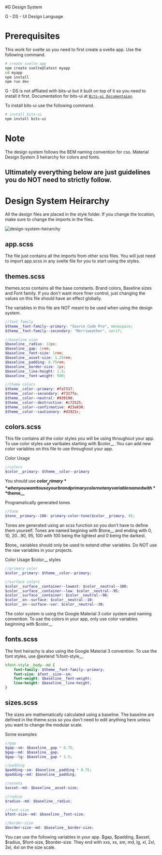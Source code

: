 #G Design System 

G - DS - UI Design Language

# Prerequisites

This work for svelte so you need to first create a svelte app. Use the following command.

```bash
# create svelte app
npm create svelte@latest myapp
cd myapp
npm install
npm run dev
```

G - DS is not affliated with bits-ui but it built on top of it so you need to install it first. Documentation for bits-ui at [`Bits-ui Documentaion`](https://www.bits-ui.com/docs/introduction).

To install bits-ui use the following command.

```bash
# install bits-ui
npm install bits-ui
```

# Note
The design system follows the BEM naming convention for css. Material Design System 3 heirarchy for colors and fonts.

## Ultimately everything below are just guidelines you do NOT need to strictly follow. 

# Design System Heirarchy
All the design files are placed in the style folder. If you change the location, make sure to change the imports in the files.

![design-system-heirarchy](https://github.com/alekois/catdogui/assets/92536005/19d1d17f-db62-407b-990d-267718b67046)

## app.scss
The file just contains all the imports from other scss files. You will just need to import app.scss in any svelte file for you to start using the styles.

## themes.scss
themes.scss contains all the base constants. Brand colors, Baseline sizes and Font family. If you don't want more finer control, just changing the values on this file should have an effect globally. 

The variables in this file are NOT meant to be used when using the design system.

```scss
//font family
$theme__font-family--primary: "Source Code Pro", monospace;
$theme__font-family--secondary: "Merriweather", serif; 

//baseline size
$baseline__radius: 12px;
$baseline__gap: 1rem; 
$baseline__font-size: 1rem; 
$baseline__asset-size: 1.25rem; 
$baseline__padding: 0.75rem; 
$baseline__border-size: 1px;
$baseline__line-height: 1.5;
$baseline__font-weight: 500;

//theme colors
$theme__color--primary: #fa7317;
$theme__color--secondary: #7317fa;
$theme__color--neutral: #939190;
$theme__color--destructive: #c72525;
$theme__color--confirmative: #23a030;
$theme__color--cautionary: #d1921c;
```

## colors.scss
This file contains all the color styles you will be using throughout your app. To use color styles use varibales starting with $color__ .You can add new color variables on this file to use throughout your app.  

Color Usage
```scss
//colors
$color__primary: $theme__color--primary
```
You should use **$color__primary** when you want to use your brand primary color not any variable named with **$theme__**

Programatically generated tones
```scss
//tone
$tone__primary--100: primary-color-tone($color__primary, 0);
```
Tones are generated using an scss function so you don't have to define them yourself. Tones are named begining with $tone__ and ending with 0, 10, 20...90, 95, 100 with 100 being the lightest and 0 being the darkest. 

$tone_ variables should only be used to extend other variables. Do NOT use the raw variables in your projects. 

Color Usage $color__ styles
```scss
//primary color
$color__primary: $theme__color--primary;

//surface colors
$color__surface__container--lowest: $color__neutral--100;
$color__surface__container--low: $color__neutral--95;
$color__surface__container: $color__neutral--90;
$color__on--surface: $color__neutral--10;
$color__on--surface--var: $color__neutral--30;
```
The color system is using the Google Material 3 color system and naming convention. To use the colors in your app, only use color variables beginning with $color__

## fonts.scss
The font heirachy is also using the Google Material 3 convention. To use the font styles, use @extend %font-style__ 

```scss
%font-style__body--md {
	font-family: $theme__font-family--primary;
	font-size: $font__size--sm;
	font-weight: $baseline__font-weight;
	line-height: $baseline__line-height;
}
```

## sizes.scss
The sizes are mathematically calculated using a baseline. The baseline are defined in the theme.scss so you don't need to edit anything here unless you want to change the modular scale.

Some examples
```scss
//gap
$gap--sm: $baseline__gap * 0.75;
$gap--md: $baseline__gap;
$gap--lg: $baseline__gap * 1.5; 

//padding
$padding--sm: $baseline__padding * 0.75; 
$padding--md: $baseline__padding; 

//assets
$asset--md: $baseline__asset-size; 

//radius
$radius--md: $baseline__radius; 

//font-size
$font-size--md: $baseline__font-size;

//border-size
$border-size--md: $baseline__border-size;
```

You can use the following variables in your app. $gap, $padding, $asset, $radius, $font-size, $border-size. They end with xxs, xs, sm, md, lg, xl, 2xl, 3xl, 4xl on the size scale.
